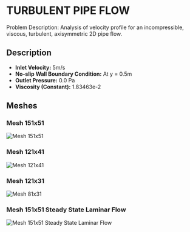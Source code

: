 # TURBULENT PIPE FLOW

Problem Description: Analysis of velocity profile for an incompressible, viscous, turbulent, axisymmetric 2D pipe flow.

## Description

- **Inlet Velocity:** 5m/s
- **No-slip Wall Boundary Condition:** At y = 0.5m 
- **Outlet Pressure:** 0.0 Pa
- **Viscosity (Constant):** 1.83463e-2

## Meshes

### Mesh 151x51

![Mesh 151x51](images/Mesh_151x51.png)

### Mesh 121x41

![Mesh 121x41](images/Mesh_121x41.png)

### Mesh 121x31

![Mesh 81x31](images/Mesh_81x31.png)

### Mesh 151x51 Steady State Laminar Flow

![Mesh 151x51 Steady State Laminar Flow](images/Steady.png)